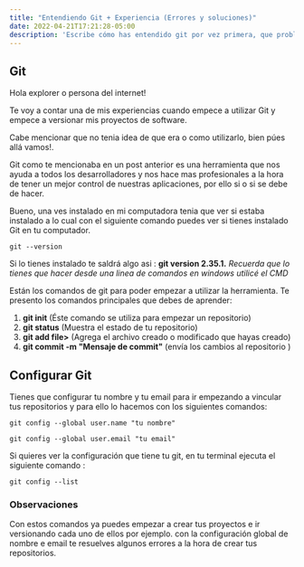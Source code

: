 ```yaml
---
title: "Entendiendo Git + Experiencia (Errores y soluciones)"
date: 2022-04-21T17:21:28-05:00
description: 'Escribe cómo has entendido git por vez primera, que problemas tuviste para instalarlo y cómo lo resolviste. Tu experiencia resolviendo errores es oro.'
---
```


## Git

Hola explorer o persona del internet!

Te voy a contar una de mis experiencias cuando empece a utilizar Git y empece a versionar mis proyectos de software.

Cabe mencionar que no tenia idea de que era o como utilizarlo, bien púes allá vamos!.

Git como te mencionaba en un post anterior es una herramienta que nos ayuda a todos los desarrolladores y nos hace mas profesionales a la hora de tener un mejor control de nuestras aplicaciones, por ello si o si se debe de hacer.

Bueno, una ves instalado en mi computadora tenia que ver si estaba instalado a lo cual con el siguiente comando puedes ver si tienes instalado Git en tu computador.

```
git --version

```

Si lo tienes instalado te saldrá algo asi : **git version 2.35.1.**
*Recuerda que lo tienes que hacer desde una linea de comandos en windows utilicé  el CMD*

Están los comandos de git para poder empezar a utilizar la herramienta.
Te presento los comandos principales que debes de aprender:

1. **git init** (Éste comando se utiliza para empezar un repositorio)
2. **git status** (Muestra el estado de tu repositorio)
3. **git add file>** (Agrega el archivo creado o modificado que hayas creado)
4. **git commit -m "Mensaje de commit"** (envía los cambios al repositorio )

## Configurar Git

Tienes que configurar tu nombre y tu email para ir empezando a vincular tus repositorios y para ello lo hacemos con los siguientes comandos:

```
git config --global user.name "tu nombre"

git config --global user.email "tu email"
```
Si quieres ver la configuración que tiene tu git, en tu terminal ejecuta el siguiente comando :

```
git config --list
```

### Observaciones

Con estos comandos ya puedes empezar a crear tus proyectos e ir versionando cada uno de ellos por ejemplo.
con la configuración global de nombre e email te resuelves algunos errores a la hora de crear tus repositorios.
